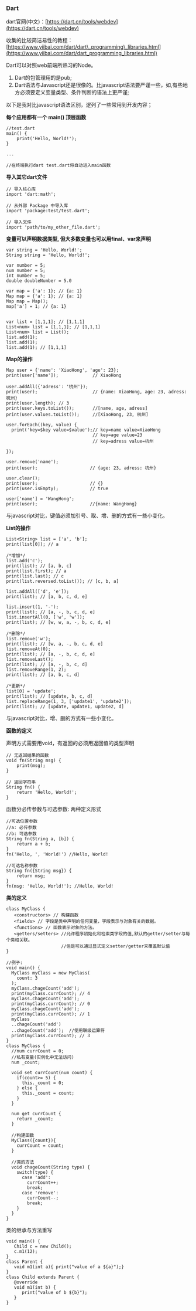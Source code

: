 ### Dart

dart官网\(中文\)：[https://dart.cn/tools/webdev](https://dart.cn/tools/webdev)

收集的比较简洁易性的教程：[https://www.yiibai.com/dart/dart\_programming\_libraries.html](https://www.yiibai.com/dart/dart_programming_libraries.html)

Dart可以对照web前端所熟习的Node。

1. Dart的包管理用的是pub;
2. Dart语法与Javascript还是很像的。比javascript语法要严谨一些，如,有些地方必须要定义变量类型、条件判断的语法上更严谨;

以下是我对比javascript语法区别，逻列了一些常用到开发内容；

**每个应用都有一个 main\(\) 顶层函数**

```
//test.dart
main() {
    print('Hello, World!');
}

...

//在终端执行dart test.dart将自动进入main函数
```

**导入其它dart文件**

```
// 导入核心库
import 'dart:math';

// 从外部 Package 中导入库
import 'package:test/test.dart';

// 导入文件
import 'path/to/my_other_file.dart';
```

**变量可以声明数据类型, 但大多数变量也可以用final、var来声明**

```
var string = 'Hello, World!';
String string = 'Hello, World!';

var number = 5;
num number = 5;
int number = 5;
double doubleNumber = 5.0

var map = {'a': 1}; // {a: 1}
Map map = {'a': 1}; // {a: 1}
Map map = Map(); 
map['a'] = 1; // {a: 1}


var list = [1,1,1]; // [1,1,1]
List<num> list = [1,1,1]; // [1,1,1]
List<num> list = List();
list.add(1);
list.add(1);
list.add(1); // [1,1,1]
```

**Map的操作**

```
Map user = {'name': 'XiaoHong', 'age': 23};
print(user['name']);             // XiaoHong

user.addAll({'adress': '杭州'});
print(user);                     // {name: XiaoHong, age: 23, adress: 杭州}
print(user.length); // 3
print(user.keys.toList());       //[name, age, adress]
print(user.values.toList());     //[XiaoHong, 23, 杭州]

user.forEach((key, value) {
  print('key=$key value=$value');// key=name value=XiaoHong
                                 // key=age value=23
                                 // key=adress value=杭州

});

user.remove('name');
print(user);                    // {age: 23, adress: 杭州}

user.clear();
print(user);                    // {}
print(user.isEmpty);            // true

user['name'] = 'WangHong';
print(user);                    //{name: WangHong}
```

与javascript对比，键值必须加引号、取、增、删的方式有一些小变化。

**List的操作**

```
List<String> list = ['a', 'b'];
print(list[0]); // a

/*增加*/
list.add('c');
print(list); // [a, b, c]
print(list.first); // a
print(list.last); // c
print(list.reversed.toList()); // [c, b, a]

list.addAll(['d', 'e']);
print(list); // [a, b, c, d, e]

list.insert(1, '-');
print(list); // [a, -, b, c, d, e]
list.insertAll(0, ['w', 'w']);
print(list); // [w, w, a, -, b, c, d, e]

/*删除*/
list.remove('w');
print(list); // [w, a, -, b, c, d, e]
list.removeAt(0);
print(list); // [a, -, b, c, d, e]
list.removeLast();
print(list); // [a, -, b, c, d]
list.removeRange(1, 2);
print(list); // [a, b, c, d]

/*更新*/
list[0] = 'update';
print(list); // [update, b, c, d]
list.replaceRange(1, 3, ['update1', 'update2']);
print(list); // [update, update1, update2, d]
```

与javascript对比，增、删的方式有一些小变化。

**函数的定义**

声明方式需要用void，有返回的必须用返回值的类型声明

```
// 无返回结果的函数
void fn(String msg) {
    print(msg);
}

// 返回字符串
String fn() {
    return 'Hello, World!';
}
```

函数分必传参数与可选参数: 两种定义形式

```
//可选位置参数
//a: 必传参数
//b: 可选参数
String fn(String a, [b]) {
    return a + b;
}
fn('Hello, ', 'World!') //Hello, World!

//可选名称参数
String fn({String msg}) {
    return msg;
}
fn(msg: 'Hello, World!'); //Hello, World!
```

**类的定义**

```
class MyClass {  
   <constructors> // 构建函数
   <fields> // 字段是类中声明的任何变量，字段表示与对象有关的数据。
   <functions> // 函数表示对象的方法。
   <getters/setters> //允许程序初始化和检索类字段的值,默认的getter/setter与每个类相关联。
                     //但是可以通过显式定义setter/getter来覆盖默认值 
}
```

```
//例子:
void main() {
  MyClass myClass = new MyClass(
    count: 3
  );
  myClass.chageCount('add');
  print(myClass.currCount); // 4
  myClass.chageCount('add');
  print(myClass.currCount); // 0
  myClass.chageCount('add');
  print(myClass.currCount); // 1
  myClass
  ..chageCount('add')
  ..chageCount('add');  //使用联级运算符
  print(myClass.currCount); // 3
}
class MyClass {
  //num currCount = 0;
  //私有变量(实例化中无法访问)
  num _count;

  void set currCount(num count) {
    if(count>= 5) {
      this._count = 0;
    } else {
      this._count = count;
    }
  }

  num get currCount {
    return _count;
  }

  //构建函数
  MyClass({count}){
    currCount = count;
  }

  //类的方法
  void chageCount(String type) {
    switch(type) {
      case 'add':
        currCount++;
        break;
      case 'remove':
        currCount--;
        break;
    }
  }
}
```

类的继承与方法重写

```
void main() { 
   Child c = new Child(); 
   c.m1(12); 
} 
class Parent { 
   void m1(int a){ print("value of a ${a}");} 
}  
class Child extends Parent { 
   @override 
   void m1(int b) { 
      print("value of b ${b}"); 
   } 
}
```



